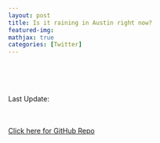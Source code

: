 ```yaml
---
layout: post
title: Is it raining in Austin right now?
featured-img:
mathjax: true
categories: [Twitter]
---
```

<html>
<style type="text/css">.update_time_message {opacity: 0.0};</style>
<object type="text/html" id="var_text" data="https://github.com/conorbarryhoke/is_it_raining/blob/master/isitraining.html" width=100% style="overflow:auto"></object>
<br><br><br>
<p id="update_statement">Last Update: </p>
<object type="text/html" id="var_text2" data="https://storage.googleapis.com/is-it-raining/update_date.txt" height="40" width="250"></object>

<br><br>
<a href="https://github.com/conorbarryhoke/is_it_raining">Click here for GitHub Repo</a>
<p class="update_time_message">temporary try from github</p>
</html>
